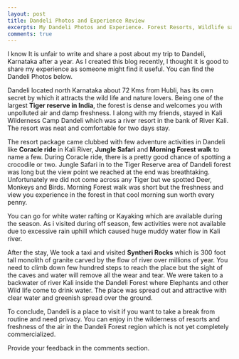 ```yaml
---
layout: post
title: Dandeli Photos and Experience Review
excerpts: My Dandeli Photos and Experience. Forest Resorts, Wildlife safari, waterfalls are something you should not miss. Place to visit.
comments: true
---
```

I know It is unfair to write and share a post about my trip to Dandeli, Karnataka after a year. As I created this blog recently, I thought it is good to share my experience as someone might find it useful. You can find the Dandeli Photos below.

Dandeli located north Karnataka about 72 Kms from Hubli, has its own secret by which it attracts the wild life and nature lovers. Being one of the largest **Tiger reserve in India**, the forest is dense and welcomes you with unpolluted air and damp freshness. I along with my friends, stayed in Kali Wilderness Camp Dandeli which was a river resort in the bank of River Kali. The resort was neat and comfortable for two days stay.

The resort package came clubbed with few adventure activities in Dandeli like **Coracle ride** in Kali River, **Jungle Safari** and **Morning Forest walk** to name a few. During Coracle ride, there is a pretty good chance of spotting a crocodile or two. Jungle Safari in to the Tiger Reserve area of Dandeli forest was long but the view point we reached at the end was breathtaking. Unfortunately we did not come across any Tiger but we spotted Deer, Monkeys and Birds. Morning Forest walk was short but the freshness and view you experience in the forest in that cool morning sun worth every penny.

You can go for white water rafting or Kayaking which are available during the season. As i visited during off season, few activities were not available due to excessive rain uphill which caused huge muddy water flow in Kali river.

After the stay, We took a taxi and visited **Syntheri Rocks** which is 300 foot tall monolith of granite carved by the flow of river over millions of year. You need to climb down few hundred steps to reach the place but the sight of the caves and water will remove all the wear and tear. We were taken to a backwater of river Kali inside the Dandeli Forest where Elephants and other Wild life come to drink water. The place was spread out and attractive with clear water and greenish spread over the ground.

To conclude, Dandeli is a place to visit if you want to take a break from routine and need privacy. You can enjoy in the wilderness of resorts and freshness of the air in the Dandeli Forest region which is not yet completely commercialized.


Provide your feedback in the comments section.

